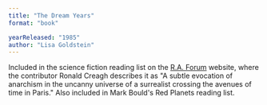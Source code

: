 ```yaml
---
title: "The Dream Years"
format: "book"

yearReleased: "1985"
author: "Lisa Goldstein"
---
```

Included in the science fiction  reading list on the  <a href="http://raforum.info/spip.php?article6055&amp;lang=en"> R.A. Forum</a> website, where  the contributor Ronald Creagh describes it as "A subtle evocation of anarchism  in the uncanny universe of a surrealist crossing the avenues of time in Paris."  Also included in Mark Bould's Red Planets  reading list.
 